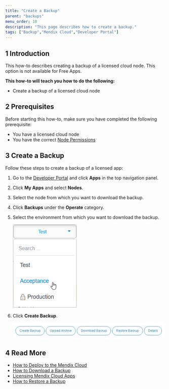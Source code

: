 ```yaml
---
title: "Create a Backup"
parent: "backups"
menu_order: 10
description: "This page describes how to create a backup."
tags: ["Backup","Mendix Cloud","Developer Portal"]
---
```


## 1 Introduction

This how-to describes creating a backup of a licensed cloud node. This option is not available for Free Apps.

**This how-to will teach you how to do the following:**

*   Create a backup of a licensed cloud node


## 2 Prerequisites

Before starting this how-to, make sure you have completed the following prerequisite:

*   You have a licensed cloud node
*   You have the correct [Node Permissions](/developerportal/deploy/node-permissions)

## 3 Create a Backup

Follow these steps to create a backup of a licensed app:

1. Go to the [Developer Portal](http://sprintr.home.mendix.com) and click **Apps** in the top navigation panel.
2. Click **My Apps** and select **Nodes**.
3. Select the node from which you want to download the backup.
4. Click **Backups** under the **Operate** category.
5. Select the environment from which you want to download the backup.

    ![](attachments/create-backup/environment.png)

6. Click **Create Backup**.

    ![](attachments/create-backup/backupoptions.jpg)


## 4 Read More

* [How to Deploy to the Mendix Cloud](/developerportal/deploy/mendix-cloud-deploy)
* [How to Download a Backup](download-backup)
* [Licensing Mendix Cloud Apps](/developerportal/deploy/licensing-apps)
* [How to Restore a Backup](restore-backup)
